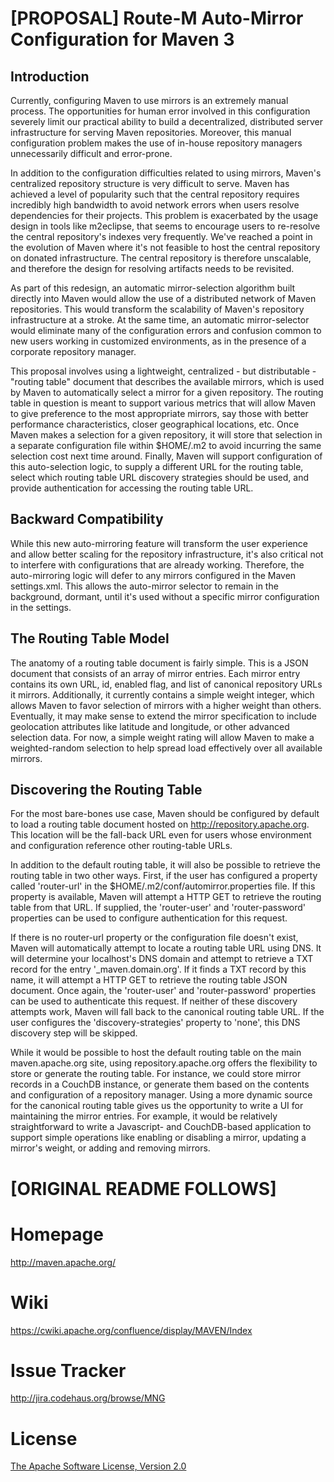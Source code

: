 [PROPOSAL] Route-M Auto-Mirror Configuration for Maven 3
=======================================================

Introduction
------------

Currently, configuring Maven to use mirrors is an extremely manual process. The opportunities for human error involved in this configuration severely limit our practical ability to build a decentralized, distributed server infrastructure for serving Maven repositories. Moreover, this manual configuration problem makes the use of in-house repository managers unnecessarily difficult and error-prone.

In addition to the configuration difficulties related to using mirrors, Maven's centralized repository structure is very difficult to serve. Maven has achieved a level of popularity such that the central repository requires incredibly high bandwidth to avoid network errors when users resolve dependencies for their projects. This problem is exacerbated by the usage design in tools like m2eclipse, that seems to encourage users to re-resolve the central repository's indexes very frequently. We've reached a point in the evolution of Maven where it's not feasible to host the central repository on donated infrastructure. The central repository is therefore unscalable, and therefore the design for resolving artifacts needs to be revisited.

As part of this redesign, an automatic mirror-selection algorithm built directly into Maven would allow the use of a distributed network of Maven repositories. This would transform the scalability of Maven's repository infrastructure at a stroke. At the same time, an automatic mirror-selector would eliminate many of the configuration errors and confusion common to new users working in customized environments, as in the presence of a corporate repository manager.

This proposal involves using a lightweight, centralized - but distributable - "routing table" document that describes the available mirrors, which is used by Maven to automatically select a mirror for a given repository. The routing table in question is meant to support various metrics that will allow Maven to give preference to the most appropriate mirrors, say those with better performance characteristics, closer geographical locations, etc. Once Maven makes a selection for a given repository, it will store that selection in a separate configuration file within $HOME/.m2 to avoid incurring the same selection cost next time around. Finally, Maven will support configuration of this auto-selection logic, to supply a different URL for the routing table, select which routing table URL discovery strategies should be used, and provide authentication for accessing the routing table URL.


Backward Compatibility
----------------------

While this new auto-mirroring feature will transform the user experience and allow better scaling for the repository infrastructure, it's also critical not to interfere with configurations that are already working. Therefore, the auto-mirroring logic will defer to any mirrors configured in the Maven settings.xml. This allows the auto-mirror selector to remain in the background, dormant, until it's used without a specific mirror configuration in the settings.


The Routing Table Model
-----------------------

The anatomy of a routing table document is fairly simple. This is a JSON document that consists of an array of mirror entries. Each mirror entry contains its own URL, id, enabled flag, and list of canonical repository URLs it mirrors. Additionally, it currently contains a simple weight integer, which allows Maven to favor selection of mirrors with a higher weight than others. Eventually, it may make sense to extend the mirror specification to include geolocation attributes like latitude and longitude, or other advanced selection data. For now, a simple weight rating will allow Maven to make a weighted-random selection to help spread load effectively over all available mirrors.


Discovering the Routing Table
-----------------------------

For the most bare-bones use case, Maven should be configured by default to load a routing table document hosted on http://repository.apache.org. This location will be the fall-back URL even for users whose environment and configuration reference other routing-table URLs.

In addition to the default routing table, it will also be possible to retrieve the routing table in two other ways. First, if the user has configured a property called 'router-url' in the $HOME/.m2/conf/automirror.properties file. If this property is available, Maven will attempt a HTTP GET to retrieve the routing table from that URL. If supplied, the 'router-user' and 'router-password' properties can be used to configure authentication for this request. 

If there is no router-url property or the configuration file doesn't exist, Maven will automatically attempt to locate a routing table URL using DNS. It will determine your localhost's DNS domain and attempt to retrieve a TXT record for the entry '_maven.domain.org'. If it finds a TXT record by this name, it will attempt a HTTP GET to retrieve the routing table JSON document. Once again, the 'router-user' and 'router-password' properties can be used to authenticate this request. If neither of these discovery attempts work, Maven will fall back to the canonical routing table URL. If the user configures the 'discovery-strategies' property to 'none', this DNS discovery step will be skipped.

While it would be possible to host the default routing table on the main maven.apache.org site, using repository.apache.org offers the flexibility to store or generate the routing table. For instance, we could store mirror records in a CouchDB instance, or generate them based on the contents and configuration of a repository manager. Using a more dynamic source for the canonical routing table gives us the opportunity to write a UI for maintaining the mirror entries. For example, it would be relatively straightforward to write a Javascript- and CouchDB-based application to support simple operations like enabling or disabling a mirror, updating a mirror's weight, or adding and removing mirrors.

[ORIGINAL README FOLLOWS]
=========================

Homepage
========
<http://maven.apache.org/>

Wiki
====
<https://cwiki.apache.org/confluence/display/MAVEN/Index>

Issue Tracker
=============
<http://jira.codehaus.org/browse/MNG>

License
=======
[The Apache Software License, Version 2.0](http://www.apache.org/licenses/LICENSE-2.0.txt)
